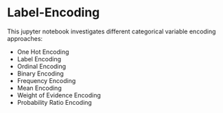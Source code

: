 # Label-Encoding
This jupyter notebook investigates different categorical variable encoding approaches:
  - One Hot Encoding
  - Label Encoding
  - Ordinal Encoding
  - Binary Encoding
  - Frequency Encoding
  - Mean Encoding
  - Weight of Evidence Encoding
  - Probability Ratio Encoding

